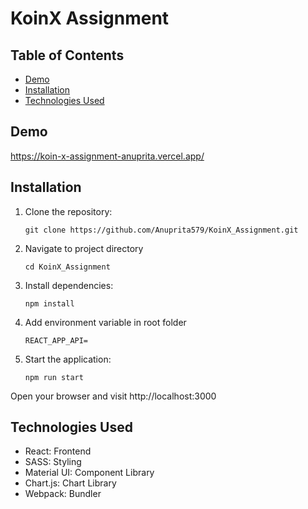 # KoinX Assignment 

## Table of Contents

- [Demo](#demo)
- [Installation](#installation)
- [Technologies Used](#technologies-used)


## Demo
https://koin-x-assignment-anuprita.vercel.app/

## Installation

1. Clone the repository:
   ```
   git clone https://github.com/Anuprita579/KoinX_Assignment.git
   ```
2. Navigate to project directory
   ```
   cd KoinX_Assignment
   ```
3. Install dependencies:
   ```
   npm install
   ```
4. Add environment variable in root folder
   ```
   REACT_APP_API=
   ```
5. Start the application:
   ```
   npm run start
   ```
Open your browser and visit http://localhost:3000

## Technologies Used
- React: Frontend
- SASS: Styling
- Material UI: Component Library
- Chart.js: Chart Library
- Webpack: Bundler

